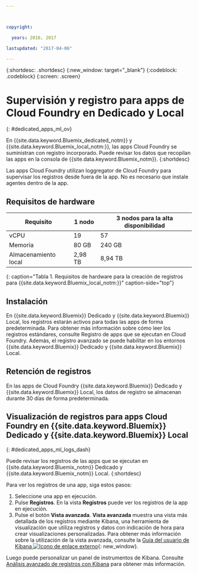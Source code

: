 ```yaml
---



copyright:

  years: 2016, 2017

lastupdated: "2017-04-06"

---
```


{:shortdesc: .shortdesc}
{:new_window: target="_blank"}
{:codeblock: .codeblock}
{:screen: .screen}

<!-- audience blue staging only begin -->

# Supervisión y registro para apps de Cloud Foundry en Dedicado y Local
{: #dedicated_apps_ml_ov}


En {{site.data.keyword.Bluemix_dedicated_notm}} y {{site.data.keyword.Bluemix_local_notm:}}, las apps Cloud Foundry se suministran con registro incorporado. Puede revisar los datos que recopilan las apps en la consola de {{site.data.keyword.Bluemix_notm}}.
{:shortdesc}

Las apps Cloud Foundry utilizan loggregator de Cloud Foundry para supervisar los registros desde fuera de la app. No es necesario que instale agentes dentro de la app.

## Requisitos de hardware


| **Requisito** |    **1 nodo**     | **3 nodos para la alta disponibilidad** |
|-----------------|-------------------|-------------------|
vCPU | 19 | 57 |
Memoria | 80 GB | 240 GB |
Almacenamiento local | 2,98 TB | 8,94 TB |
{: caption="Tabla 1. Requisitos de hardware para la creación de registros para {{site.data.keyword.Bluemix_local_notm:}}" caption-side="top"}

## Instalación

En {{site.data.keyword.Bluemix}} Dedicado y {{site.data.keyword.Bluemix}} Local, los registros estarán activos para todas las apps de forma predeterminada. Para obtener más información sobre cómo leer los registros estándares, consulte Registro de apps que se ejecutan en Cloud Foundry. Además, el registro avanzado se puede habilitar en los entornos {{site.data.keyword.Bluemix}} Dedicado y {{site.data.keyword.Bluemix}} Local.

## Retención de registros

En las apps de Cloud Foundry {{site.data.keyword.Bluemix}} Dedicado y {{site.data.keyword.Bluemix}} Local, los datos de registro se almacenan durante 30 días de forma predeterminada.

## Visualización de registros para apps Cloud Foundry en {{site.data.keyword.Bluemix}} Dedicado y {{site.data.keyword.Bluemix}} Local
{: #dedicated_apps_ml_logs_dash}

Puede revisar los registros de las apps que se ejecutan en {{site.data.keyword.Bluemix_notm}} Dedicado y {{site.data.keyword.Bluemix_notm}} Local.
{:shortdesc}

Para ver los registros de una app, siga estos pasos:
1. Seleccione una app en ejecución.
2. Pulse **Registros**. En la vista **Registros** puede ver los registros de la app en ejecución.
4. Pulse el botón **Vista avanzada**. **Vista avanzada** muestra una vista más detallada de los registros mediante Kibana, una herramienta de visualización que utiliza registros y datos con indicación de hora para crear visualizaciones personalizadas. Para obtener más información sobre la utilización de la vista avanzada, consulte la [Guía del usuario de Kibana ![Icono de enlace externo](../../../icons/launch-glyph.svg "Icono de enlace externo")](https://www.elastic.co/guide/en/kibana/4.1/index.html){: new_window}.

Luego puede personalizar un panel de instrumentos de Kibana. Consulte [Análisis avanzado de registros con Kibana](../kibana4/analyzing_logs_Kibana.html#analyzing_logs_Kibana) para obtener más información.

<!-- audience blue staging only end comment -->
